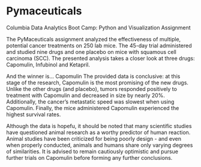 # Pymaceuticals
Columbia Data Analytics Boot Camp: Python and Visualization Assignment

The PyMaceuticals assignment analyzed the effectiveness of multiple, potential cancer treatments on 250 lab mice. The 45-day trial administered and studied nine drugs and one placebo on mice with squamous cell carcinoma (SCC). The presented analysis takes a closer look at three drugs: Capomulin, Infubinol and Ketapril.

And the winner is... Capomulin
The provided data is conclusive: at this stage of the research, Capomulin is the most promising of the new drugs. Unlike the other drugs (and placebo), tumors responded positively to treatment with Capomulin and decreased in size by nearly 20%.  Additionally, the cancer’s metastatic speed was slowest when using Capomulin. Finally, the mice administered Capomulin experienced the highest survival rates.

Although the data is hopefu, it should be noted that many scientific studies have questioned animal research as a worthy predictor of human reaction. Animal studies have been criticized for being poorly design - and even when properly conducted, animals and humans share only varying degrees of similarities. It is advised to remain cautiously optimistic and pursue further trials on Capomulin before forming any further conclusions.
